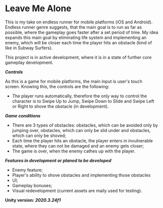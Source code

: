 # Leave Me Alone
 
This is my take on endless runner for mobile platforms (iOS and Android). Endless runner genre suggests, that the main goal is to run as far as possible, where the gameplay goes faster after a set period of time. My idea expands this main goal by eliminating life system and implementing an enemy, which will be closer each time the player hits an obstacle (kind of like in Subway Surfers).

This project is in active development, where it is in a state of further core gameplay development.

***Controls***

As this is a game for mobile platforms, the main input is user's touch screen. Knowing this, the controls are the following:

* The player runs automatically, therefore the only way to control the character is to Swipe Up to Jump, Swipe Down to Slide and Swipe Left or Right to shove the obstacle (in development).

***Game conditions***

* There are 3 types of obstacles: obstacles, which can be avoided only by jumping over, obstacles, which can only be slid under and obstacles, which can only be shoved;
* Each time the player hits an obstacle, the player enters in invulnerable state, where they can not be damaged and an enemy gets closer;
* The game is over, when the enemy cathes up with the player.

***Features in development or planed to be developed***

* Enemy feature;
* Player's ability to shove obstacles and implementing those obstacles
* UI;
* Gameplay bonuses;
* Visual redevelopment (current assets are maily used for testing).

**Unity version: ***2020.3.24f1*****

